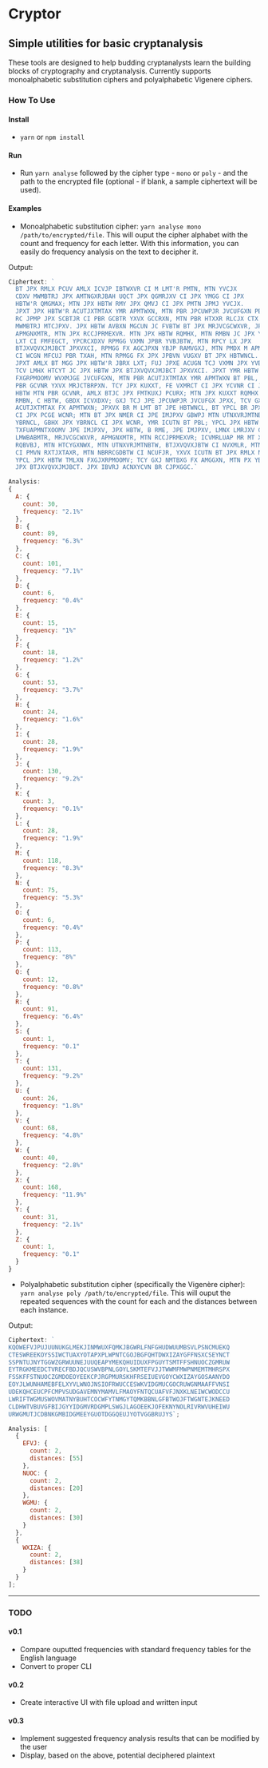 # Cryptor

## Simple utilities for basic cryptanalysis

These tools are designed to help budding cryptanalysts learn the building blocks of cryptography and cryptanalysis. Currently supports monoalphabetic substitution ciphers and polyalphabetic Vigenere ciphers.

### How To Use

#### Install

- `yarn` or `npm install`

#### Run

- Run `yarn analyse` followed by the cipher type - `mono` or `poly` - and the path to the encrypted file (optional - if blank, a sample ciphertext will be used).

#### Examples

- Monoalphabetic substitution cipher: `yarn analyse mono /path/to/encrypted/file`. This will ouput the cipher alphabet with the count and frequency for each letter. With this information, you can easily do frequency analysis on the text to decipher it.

Output:

```js
Ciphertext: `
  BT JPX RMLX PCUV AMLX ICVJP IBTWXVR CI M LMT'R PMTN, MTN YVCJX
  CDXV MWMBTRJ JPX AMTNGXRJBAH UQCT JPX QGMRJXV CI JPX YMGG CI JPX
  HBTW'R QMGMAX; MTN JPX HBTW RMY JPX QMVJ CI JPX PMTN JPMJ YVCJX.
  JPXT JPX HBTW'R ACUTJXTMTAX YMR APMTWXN, MTN PBR JPCUWPJR JVCUFGXN PBL,
  RC JPMP JPX SCBTJR CI PBR GCBTR YXVX GCCRXN, MTN PBR HTXXR RLCJX CTX
  MWMBTRJ MTCJPXV. JPX HBTW AVBXN MGCUN JC FVBTW BT JPX MRJVCGCWXVR, JPX
  APMGNXMTR, MTN JPX RCCJPRMEXVR. MTN JPX HBTW RQMHX, MTN RMBN JC JPX YBRX
  LXT CI FMFEGCT, YPCRCXDXV RPMGG VXMN JPBR YVBJBTW, MTN RPCY LX JPX
  BTJXVQVXJMJBCT JPXVXCI, RPMGG FX AGCJPXN YBJP RAMVGXJ, MTN PMDX M APMBT
  CI WCGN MFCUJ PBR TXAH, MTN RPMGG FX JPX JPBVN VUGXV BT JPX HBTWNCL.
  JPXT AMLX BT MGG JPX HBTW'R JBRX LXT; FUJ JPXE ACUGN TCJ VXMN JPX YVBJBTW,
  TCV LMHX HTCYT JC JPX HBTW JPX BTJXVQVXJMJBCT JPXVXCI. JPXT YMR HBTW
  FXGRPMOOMV WVXMJGE JVCUFGXN, MTN PBR ACUTJXTMTAX YMR APMTWXN BT PBL, MTN
  PBR GCVNR YXVX MRJCTBRPXN. TCY JPX KUXXT, FE VXMRCT CI JPX YCVNR CI JPX
  HBTW MTN PBR GCVNR, AMLX BTJC JPX FMTKUXJ PCURX; MTN JPX KUXXT RQMHX MTN
  RMBN, C HBTW, GBDX ICVXDXV; GXJ TCJ JPE JPCUWPJR JVCUFGX JPXX, TCV GXJ JPE
  ACUTJXTMTAX FX APMTWXN; JPXVX BR M LMT BT JPE HBTWNCL, BT YPCL BR JPX RQBVBJ
  CI JPX PCGE WCNR; MTN BT JPX NMER CI JPE IMJPXV GBWPJ MTN UTNXVRJMTNBTW MTN
  YBRNCL, GBHX JPX YBRNCL CI JPX WCNR, YMR ICUTN BT PBL; YPCL JPX HBTW
  TXFUAPMNTXOOMV JPE IMJPXV, JPX HBTW, B RME, JPE IMJPXV, LMNX LMRJXV CI JPX
  LMWBABMTR, MRJVCGCWXVR, APMGNXMTR, MTN RCCJPRMEXVR; ICVMRLUAP MR MT XZAXGGXTJ
  RQBVBJ, MTN HTCYGXNWX, MTN UTNXVRJMTNBTW, BTJXVQVXJBTW CI NVXMLR, MTN RPCYBTW
  CI PMVN RXTJXTAXR, MTN NBRRCGDBTW CI NCUFJR, YXVX ICUTN BT JPX RMLX NMTBXG,
  YPCL JPX HBTW TMLXN FXGJXRPMOOMV; TCY GXJ NMTBXG FX AMGGXN, MTN PX YBGG RPCY
  JPX BTJXVQVXJMJBCT. JPX IBVRJ ACNXYCVN BR CJPXGGC.`

Analysis:
{
  A: {
    count: 30,
    frequency: "2.1%"
  },
  B: {
    count: 89,
    frequency: "6.3%"
  },
  C: {
    count: 101,
    frequency: "7.1%"
  },
  D: {
    count: 6,
    frequency: "0.4%"
  },
  E: {
    count: 15,
    frequency: "1%"
  },
  F: {
    count: 18,
    frequency: "1.2%"
  },
  G: {
    count: 53,
    frequency: "3.7%"
  },
  H: {
    count: 24,
    frequency: "1.6%"
  },
  I: {
    count: 28,
    frequency: "1.9%"
  },
  J: {
    count: 130,
    frequency: "9.2%"
  },
  K: {
    count: 3,
    frequency: "0.1%"
  },
  L: {
    count: 28,
    frequency: "1.9%"
  },
  M: {
    count: 118,
    frequency: "8.3%"
  },
  N: {
    count: 75,
    frequency: "5.3%"
  },
  O: {
    count: 6,
    frequency: "0.4%"
  },
  P: {
    count: 113,
    frequency: "8%"
  },
  Q: {
    count: 12,
    frequency: "0.8%"
  },
  R: {
    count: 91,
    frequency: "6.4%"
  },
  S: {
    count: 1,
    frequency: "0.1"
  },
  T: {
    count: 131,
    frequency: "9.2%"
  },
  U: {
    count: 26,
    frequency: "1.8%"
  },
  V: {
    count: 68,
    frequency: "4.8%"
  },
  W: {
    count: 40,
    frequency: "2.8%"
  },
  X: {
    count: 168,
    frequency: "11.9%"
  },
  Y: {
    count: 31,
    frequency: "2.1%"
  },
  Z: {
    count: 1,
    frequency: "0.1"
  }
}
```

- Polyalphabetic substitution cipher (specifically the Vigenère cipher): `yarn analyse poly /path/to/encrypted/file`. This will ouput the repeated sequences with the count for each and the distances between each instance.

Output:

```js
Ciphertext: `
KQOWEFVJPUJUUNUKGLMEKJINMWUXFQMKJBGWRLFNFGHUDWUUMBSVLPSNCMUEKQ
CTESWREEKOYSSIWCTUAXYOTAPXPLWPNTCGOJBGFQHTDWXIZAYGFFNSXCSEYNCT
SSPNTUJNYTGGWZGRWUUNEJUUQEAPYMEKQHUIDUXFPGUYTSMTFFSHNUOCZGMRUW
EYTRGKMEEDCTVRECFBDJQCUSWVBPNLGOYLSKMTEFVJJTWWMFMWPNMEMTMHRSPX
FSSKFFSTNUOCZGMDOEOYEEKCPJRGPMURSKHFRSEIUEVGOYCWXIZAYGOSAANYDO
EOYJLWUNHAMEBFELXYVLWNOJNSIOFRWUCCESWKVIDGMUCGOCRUWGNMAAFFVNSI
UDEKQHCEUCPFCMPVSUDGAVEMNYMAMVLFMAOYFNTQCUAFVFJNXKLNEIWCWODCCU
LWRIFTWGMUSWOVMATNYBUHTCOCWFYTNMGYTQMKBBNLGFBTWOJFTWGNTEJKNEED
CLDHWTVBUVGFBIJGYYIDGMVRDGMPLSWGJLAGOEEKJOFEKNYNOLRIVRWVUHEIWU
URWGMUTJCDBNKGMBIDGMEEYGUOTDGGQEUJYOTVGGBRUJYS`;

Analysis: [
  {
    EFVJ: {
      count: 2,
      distances: [55]
    },
    NUOC: {
      count: 2,
      distances: [20]
    },
    WGMU: {
      count: 2,
      distances: [30]
    }
  },
  {
    WXIZA: {
      count: 2,
      distances: [38]
    }
  }
];
```

---

### TODO

#### v0.1

- Compare ouputted frequencies with standard frequency tables for the English language
- Convert to proper CLI

#### v0.2

- Create interactive UI with file upload and written input

#### v0.3

- Implement suggested frequency analysis results that can be modified by the user
- Display, based on the above, potential deciphered plaintext
